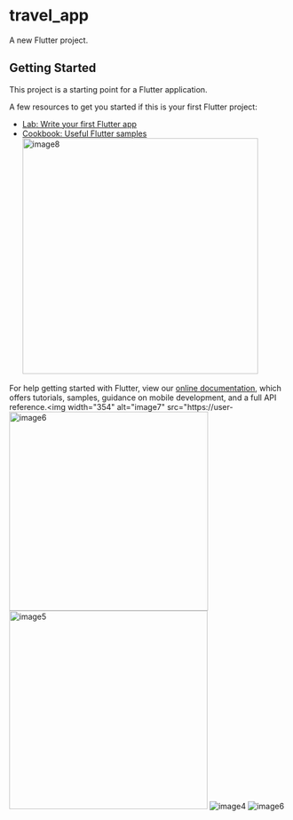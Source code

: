 # travel_app

A new Flutter project.

## Getting Started

This project is a starting point for a Flutter application.

A few resources to get you started if this is your first Flutter project:

- [Lab: Write your first Flutter app](https://flutter.dev/docs/get-started/codelab)
- [Cookbook: Useful Flutter samples](https://flutter.dev/docs/cookbook)<img width="424" alt="image8" src="https://user-images.githubusercontent.com/103435986/163035505-223ec03a-c119-4af2-9a73-2ead62f69cdf.png">

For help getting started with Flutter, view our
[online documentation](https://flutter.dev/docs), which offers tutorials,
samples, guidance on mobile development, and a full API reference.<img width="354" alt="image7" src="https://user-
  <img width="358" alt="image6" src="https://user-images.githubusercontent.com/103435986/163035957-1bdc07b7-d152-4f3e-add9-d72894a6ae14.png">
<img width="357" alt="image5" src="https://user-images.githubusercontent.com/103435986/163035977-f34bd6a6-ba5c-4b7b-a04f-dc0e2ca714d4.png">
![image4](https://user-images.githubusercontent.com/103435986/163036011-3776ff8e-b2b2-4e1d-9e09-000817d36ba3.png)
![image6](https://user-images.githubusercontent.com/103435986/163036077-e80da370-296b-4bdc-bdd9-d44e62908d00.png)
